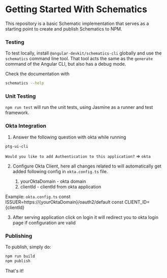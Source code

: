 # Getting Started With Schematics

This repository is a basic Schematic implementation that serves as a starting point to create and publish Schematics to NPM.

### Testing

To test locally, install `@angular-devkit/schematics-cli` globally and use the `schematics` command line tool. That tool acts the same as the `generate` command of the Angular CLI, but also has a debug mode.

Check the documentation with

```bash
schematics --help
```

### Unit Testing

`npm run test` will run the unit tests, using Jasmine as a runner and test framework.

### Okta Integration

1. Answer the following question with okta while running

```bash
ptg-ui-cli
```

`Would you like to add Authentication to this application?` => `okta`

2. Configure Okta Client, here all changes related to will automatically get added following config in `okta.config.ts` file.

   1. yourOktaDomain - okta domain
   2. clientId - clientId from okta application

Example: `okta.config.ts`
const ISSUER=https://{yourOktaDomain}/oauth2/default
const CLIENT_ID={clientId}

3. After serving application click on login it will redirect you to okta login page if configuration are valid

### Publishing

To publish, simply do:

```bash
npm run build
npm publish
```

That's it!
